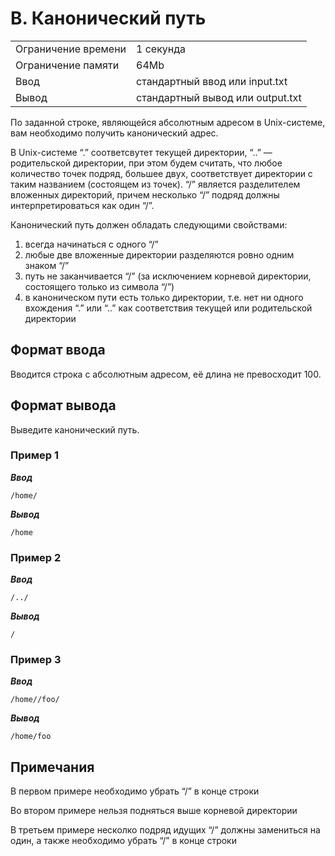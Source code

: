 # B. Канонический путь

|                   |                                |
|-------------------|--------------------------------|
|Ограничение времени|1 секунда                       |
|Ограничение памяти |64Mb                            |
|Ввод               |стандартный ввод или input.txt  |
|Вывод              |стандартный вывод или output.txt|

По заданной строке, являющейся абсолютным адресом в Unix-системе, вам необходимо получить канонический адрес.

В Unix-системе “.” соответсвутет текущей директории, “..” — родительской директории, при этом будем считать, что любое количество точек подряд, большее двух, соответствует директории с таким названием (состоящем из точек). “/” является разделителем вложенных директорий, причем несколько “/” подряд должны интерпретироваться как один “/”.

Канонический путь должен обладать следующими свойствами:

1. всегда начинаться с одного “/”
1. любые две вложенные директории разделяются ровно одним знаком “/”
1. путь не заканчивается “/” (за исключением корневой директории, состоящего только из символа “/”)
1. в каноническом пути есть только директории, т.е. нет ни одного вхождения “.” или “..” как соответствия текущей или родительской директории

## Формат ввода

Вводится строка с абсолютным адресом, её длина не превосходит 100.

## Формат вывода

Выведите канонический путь.

### Пример 1

***Ввод***

```text
/home/
```

***Вывод***

```text
/home
```

### Пример 2

***Ввод***

```text
/../
```

***Вывод***

```text
/
```

### Пример 3

***Ввод***

```text
/home//foo/
```

***Вывод***

```text
/home/foo
```

## Примечания

В первом примере необходимо убрать “/” в конце строки

Во втором примере нельзя подняться выше корневой директории

В третьем примере несколко подряд идущих “/” должны замениться на один, а также необходимо убрать “/” в конце строки

